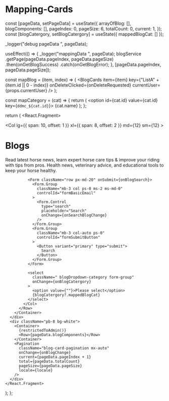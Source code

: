 # Mapping-Cards

 const [pageData, setPageData] = useState({
    arrayOfBlog: [],
    blogComponents: [],
    pageIndex: 0,
    pageSize: 6,
    totalCount: 0,
    current: 1,
  });
  const [blogCatergory, setBlogCatergory] = useState({ mappedBlogCat: [] });

  _logger("debug pageData ", pageData);

  useEffect(() => {
    _logger("mappingData ", pageData);
    blogService
      .getPage(pageData.pageIndex, pageData.pageSize)
      .then(onGetBlogSuccess)
      .catch(onGetBlogError);
  }, [pageData.pageIndex, pageData.pageSize]);

 const mapBlog = (item, index) => (
    <BlogCards
      item={item}
      key={"ListA" + (item.id || 0 - index)}
      onDeleteClicked={onDeleteRequested}
      currentUser={props.currentUser}
    />
  );

  const mapCategory = (cat) => {
    return (
      <option id={cat.id} value={cat.id} key={`ddmc_${cat.id}`}>
        {cat.name}
      </option>
    );
  };
  
   return (
    <React.Fragment>
      <div className="pt-9 pb-9 bg-white ">
        <Container>
          <Row>
            <Col
              lg={{ span: 10, offset: 1 }}
              xl={{ span: 8, offset: 2 }}
              md={12}
              sm={12}
            >
              <div className="text-center mb-5">
                <h1 className=" display-2 fw-bold">Blogs</h1>
                <p className="lead">
                  Read latest horse news, learn expert horse care tips & improve
                  your riding with tips from pros. Health news, veterinary
                  advice, and educational tools to keep your horse healthy.
                </p>
              </div>

              <Form className="row px-md-20" onSubmit={onBlogSearch}>
                <Form.Group
                  className="mb-3 col ps-0 ms-2 ms-md-0"
                  controlId="formBasicEmail"
                >
                  <Form.Control
                    type="search"
                    placeholder="Search"
                    onChange={onSearchBlogChange}
                  />
                </Form.Group>
                <Form.Group
                  className="mb-3 col-auto ps-0"
                  controlId="formSubmitButton"
                >
                  <Button variant="primary" type="submit">
                    Search
                  </Button>
                </Form.Group>
              </Form>

              <select
                className=" blogDropdown-category form-group"
                onChange={onBlogCatergory}
              >
                <option value={""}>Please select</option>
                {blogCatergory?.mappedBlogCat}
              </select>
            </Col>
          </Row>
        </Container>
      </div>
      <div className="pb-8 bg-white">
        <Container>
          {restrictedToAdmin()}
          <Row>{pageData.blogComponents}</Row>
        </Container>
        <Pagination
          className="blog-card-pagination mx-auto"
          onChange={onBlogChange}
          current={pageData.pageIndex + 1}
          total={pageData.totalCount}
          pageSize={pageData.pageSize}
          locale={locale}
        />
      </div>
    </React.Fragment>
  );
};
